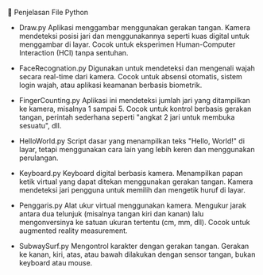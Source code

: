 📂 Penjelasan File Python
- Draw.py
Aplikasi menggambar menggunakan gerakan tangan. Kamera mendeteksi posisi jari dan menggunakannya seperti kuas digital untuk menggambar di layar. Cocok untuk eksperimen Human-Computer Interaction (HCI) tanpa sentuhan.

- FaceRecognation.py
Digunakan untuk mendeteksi dan mengenali wajah secara real-time dari kamera. Cocok untuk absensi otomatis, sistem login wajah, atau aplikasi keamanan berbasis biometrik.

- FingerCounting.py
Aplikasi ini mendeteksi jumlah jari yang ditampilkan ke kamera, misalnya 1 sampai 5. Cocok untuk kontrol berbasis gerakan tangan, perintah sederhana seperti "angkat 2 jari untuk membuka sesuatu", dll.

- HelloWorld.py
Script dasar yang menampilkan teks "Hello, World!" di layar, tetapi menggunakan cara lain yang lebih keren dan menggunakan perulangan.

- Keyboard.py
Keyboard digital berbasis kamera. Menampilkan papan ketik virtual yang dapat ditekan menggunakan gerakan tangan. Kamera mendeteksi jari pengguna untuk memilih dan mengetik huruf di layar.

- Penggaris.py
Alat ukur virtual menggunakan kamera. Mengukur jarak antara dua telunjuk (misalnya tangan kiri dan kanan) lalu mengonversinya ke satuan ukuran tertentu (cm, mm, dll). Cocok untuk augmented reality measurement.

- SubwaySurf.py
Mengontrol karakter dengan gerakan tangan. Gerakan ke kanan, kiri, atas, atau bawah dilakukan dengan sensor tangan, bukan keyboard atau mouse.
